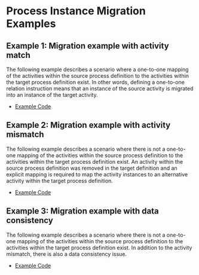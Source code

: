 # Process Instance Migration Examples 

## Example 1: Migration example with activity match
The following example describes a scenario where a one-to-one mapping of the activities within the source process definition to the activities within the target process definition exist. In other words, defining a one-to-one relation instruction means that an instance of the source activity is migrated into an instance of the target activity. 

* [Example Code](example1-migration-with-activity-match/)

## Example 2: Migration example with activity mismatch
The following example describes a scenario where there is not a one-to-one mapping of the activities within the source process definition to the activities within the target process definition exist. An activity within the source process definition was removed in the target definition and an explicit mapping is required to map the activity instances to an alternative activity within the target process definition.

* [Example Code](example2-migration-with-activity-mismatch/)

## Example 3: Migration example with data consistency
The following example describes a scenario where there is not a one-to-one mapping of the activities within the source process definition to the activities within the target process definition exist. In addition to the activity mismatch, there is also a data consistency issue.

* [Example Code](example3-migration-with-data-consistency/)

